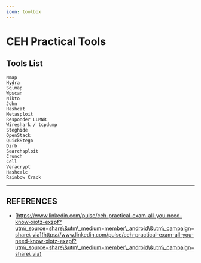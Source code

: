 ```yaml
---
icon: toolbox
---
```


# CEH Practical Tools

## Tools List

```
Nmap
Hydra
Sqlmap
Wpscan
Nikto
John
Hashcat
Metasploit
Responder LLMNR
Wireshark / tcpdump
Steghide
OpenStack
QuickStego
Dirb
Searchsploit
Crunch
Cell
Veracrypt
Hashcalc
Rainbow Crack
```



***

## REFERENCES

* [https://www.linkedin.com/pulse/ceh-practical-exam-all-you-need-know-xiotz-exzpf?utm\_source=share\&utm\_medium=member\_android\&utm\_campaign=share\_via](https://www.linkedin.com/pulse/ceh-practical-exam-all-you-need-know-xiotz-exzpf?utm\_source=share\&utm\_medium=member\_android\&utm\_campaign=share\_via)

